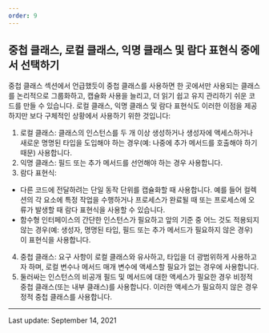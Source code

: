 ```yaml
---
order: 9
---
```

## 중첩 클래스, 로컬 클래스, 익명 클래스 및 람다 표현식 중에서 선택하기

중첩 클래스 섹션에서 언급했듯이 중첩 클래스를 사용하면 한 곳에서만 사용되는 클래스를 논리적으로 그룹화하고, 캡슐화 사용을 늘리고, 더 읽기 쉽고 유지 관리하기 쉬운 코드를 만들 수 있습니다. 로컬 클래스, 익명 클래스 및 람다 표현식도 이러한 이점을 제공하지만 보다 구체적인 상황에서 사용하기 위한 것입니다:

1. 로컬 클래스: 클래스의 인스턴스를 두 개 이상 생성하거나 생성자에 액세스하거나 새로운 명명된 타입을 도입해야 하는 경우(예: 나중에 추가 메서드를 호출해야 하기 때문) 사용합니다.
2. 익명 클래스: 필드 또는 추가 메서드를 선언해야 하는 경우 사용합니다.
3. 람다 표현식:

- 다른 코드에 전달하려는 단일 동작 단위를 캡슐화할 때 사용합니다. 예를 들어 컬렉션의 각 요소에 특정 작업을 수행하거나 프로세스가 완료될 때 또는 프로세스에 오류가 발생할 때 람다 표현식을 사용할 수 있습니다.
- 함수형 인터페이스의 간단한 인스턴스가 필요하고 앞의 기준 중 어느 것도 적용되지 않는 경우(예: 생성자, 명명된 타입, 필드 또는 추가 메서드가 필요하지 않은 경우) 이 표현식을 사용합니다.

4. 중첩 클래스: 요구 사항이 로컬 클래스와 유사하고, 타입을 더 광범위하게 사용하고자 하며, 로컬 변수나 메서드 매개 변수에 액세스할 필요가 없는 경우에 사용합니다.
5. 둘러싸는 인스턴스의 비공개 필드 및 메서드에 대한 액세스가 필요한 경우 비정적 중첩 클래스(또는 내부 클래스)를 사용합니다. 이러한 액세스가 필요하지 않은 경우 정적 중첩 클래스를 사용합니다.

---
Last update: September 14, 2021